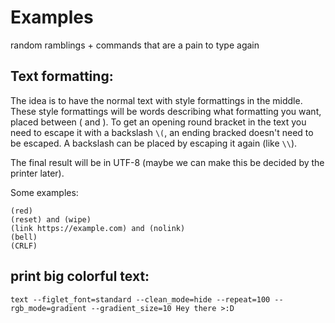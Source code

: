 # Examples
random ramblings + commands that are a pain to type again

## Text formatting:
The idea is to have the normal text with style formattings in the middle. These style formattings will be words describing what formatting you want, placed between ( and ). To get an opening round bracket in the text you need to escape it with a backslash `\(`, an ending bracked doesn't need to be escaped. A backslash can be placed by escaping it again (like `\\`). 

The final result will be in UTF-8 (maybe we can make this be decided by the printer later).

Some examples:
```
(red)
(reset) and (wipe)
(link https://example.com) and (nolink)
(bell)
(CRLF)
```

## print big colorful text:
```
text --figlet_font=standard --clean_mode=hide --repeat=100 --rgb_mode=gradient --gradient_size=10 Hey there >:D
```